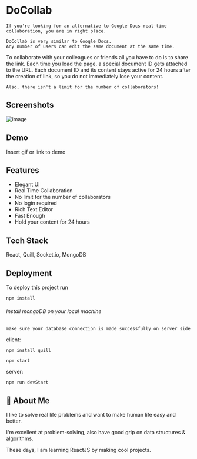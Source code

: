 
# DoCollab

```If you're looking for an alternative to Google Docs real-time collaboration, you are in right place.```

```
DoCollab is very similar to Google Docs.
Any number of users can edit the same document at the same time.
```

To collaborate with your colleagues or friends all you have to do is to share the link. Each time you load the page, a special document ID gets attached to the URL. Each document ID and its content stays active for 24 hours after the creation of link, so you do not immediately lose your content.

```Also, there isn't a limit for the number of collaborators!```

## Screenshots

![image](http://staffmobility.eu/sites/default/files/isewtweetbg.jpg "Optional title")
  
## Demo

Insert gif or link to demo

  
## Features

- Elegant UI
- Real Time Collaboration
- No limit for the number of collaborators
- No login required
- Rich Text Editor
- Fast Enough
- Hold your content for 24 hours

  
  
## Tech Stack

React, Quill, Socket.io, MongoDB
  
## Deployment

To deploy this project run



```npm install```

######  Install mongoDB on your local machine
```make sure your database connection is made successfully on server side```


client:

```npm install quill```

```npm start```



server:

```npm run devStart```

  
## 🚀 About Me
I like to solve real life problems and want to make human life easy and better.

I'm excellent at problem-solving, also have good grip on data structures & algorithms.

These days, I am learning ReactJS by making cool projects.

  